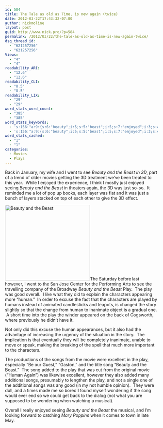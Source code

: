 ```yaml
---
id: 584
title: The Tale as old as Time, is new again (twice)
date: 2012-03-22T17:43:32-07:00
author: nickmoline
layout: post
guid: http://www.nick.pro/?p=584
permalink: /2012/03/22/the-tale-as-old-as-time-is-new-again-twice/
dsq_thread_id:
  - "621257256"
  - "621257256"
Views:
  - "4"
  - "4"
readability_ARI:
  - "12.6"
  - "12.6"
readability_CLI:
  - "8.5"
  - "8.5"
readability_LIX:
  - "29"
  - "29"
word_stats_word_count:
  - "385"
  - "385"
word_stats_keywords:
  - 's:156:"a:9:{s:6:"beauty";i:5;s:5:"beast";i:5;s:7:"enjoyed";i:3;s:4:"just";i:3;s:4:"play";i:6;s:10:"characters";i:3;s:5:"human";i:4;s:5:"songs";i:3;s:4:"song";i:3;}";'
  - 's:156:"a:9:{s:6:"beauty";i:5;s:5:"beast";i:5;s:7:"enjoyed";i:3;s:4:"just";i:3;s:4:"play";i:6;s:10:"characters";i:3;s:5:"human";i:4;s:5:"songs";i:3;s:4:"song";i:3;}";'
word_stats_cached:
  - "1"
  - "1"
categories:
  - Movies
  - Plays
---
```

Back in January, my wife and I went to see _Beauty and the Beast in 3D_, part of a trend of older movies getting the 3D treatment we&#8217;ve been treated to this year.  While I enjoyed the experience, I think I mostly just enjoyed seeing _Beauty and the Beast_ in theaters again, the 3D was just so-so.  It reminded me a lot of pop up books, each layer was flat and it was just a bunch of layers stacked on top of each other to give the 3D effect.

<span class="removed_link" title="http://broadwaysanjose.com/shows/beauty-and-the-beast.html"><img class="size-medium wp-image-629 alignleft" title="Beauty and the Beast" alt="Beauty and the Beast" src="https://i0.wp.com/www.nick.pro/wp-content/uploads/2012/03/Top1-e1332466623625.jpg?resize=280%2C249&#038;ssl=1" width="280" height="249" data-recalc-dims="1" /></span>The Saturday before last however, I went to the San Jose Center for the Performing Arts to see the travelling company of the Broadway <span class="removed_link" title="http://broadwaysanjose.com/shows/beauty-and-the-beast.html"><em>Beauty and the Beast</em> Play</span>.  The play was good overall.  I like what they did to explain the characters appearing more &#8220;human.&#8221;  In order to excuse the fact that the characters are played by humans instead of animated candlesticks and teapots, is changed the story slightly so that the change from human to inanimate object is a gradual one.  A short time into the play the winder appeared on the back of Cogsworth, where previously he didn&#8217;t have it.

Not only did this excuse the human appearances, but it also had the advantage of increasing the urgency of the situation in the story.  The implication is that eventually they will be completely inanimate, unable to move or speak, making the breaking of the spell that much more important to the characters.

The productions of the songs from the movie were excellent in the play, especially &#8220;Be our Guest,&#8221; &#8220;Gaston,&#8221; and the title song &#8220;Beauty and the Beast.&#8221;  The song added to the play that was cut from the original movie (&#8220;Human Again&#8221;) was likewise excellent, however they also added many additional songs, presumably to lengthen the play, and not a single one of the additional songs was any good (in my not humble opinion).  They were dull, and a times made me so bored I found myself wondering if the song would ever end so we could get back to the dialog (not what you are supposed to be wondering when watching a musical).

Overall I really enjoyed seeing _Beauty and the Beast_ the musical, and I&#8217;m looking forward to catching _Mary Poppins_ when it <span class="removed_link" title="http://www.broadwaysanjose.com/shows/marypoppins.html">comes to town</span> in late May.